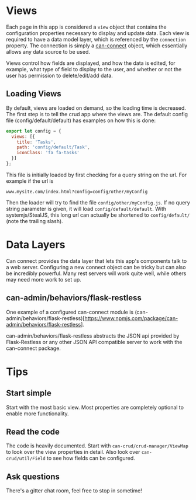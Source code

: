 <!--
@page start Getting Started
@parent crud.guides
-->

# Views

Each page in this app is considered a `view` object that contains the configuration
properties necessary to display and update data. Each view is required to have a
data model layer, which is referenced by the `connection` property. The connection
is simply a [can-connect](https://connect.canjs.com/) object, which essentially
allows any data source to be used.

Views control how fields are displayed, and how the data is edited, for example, what type of
field to display to the user, and whether or not the user has permission to delete/edit/add data.

## Loading Views

By default, views are loaded on demand, so the loading time is decreased. The first step is
to tell the crud app where the views are. The default config file (config/default/default) has
examples on how this is done:

```javascript
export let config = {
  views: [{
    title: 'Tasks',
    path: 'config/default/Task',
    iconClass: 'fa fa-tasks'
  }]
};
```

This file is initially loaded by first checking for a query string on the url. For example if the url is

```
www.mysite.com/index.html?config=config/other/myConfig
```

Then the loader will try to find the file `config/other/myConfig.js`. If no query
string parameter is given, it will load `config/default/default`. With systemjs/StealJS,
this long url can actually be shortened to `config/default/` (note the trailing slash).

# Data Layers

Can connect provides the data layer that lets this app's components talk to a web server.
Configuring a new connect object can be tricky but can also be incredibly powerful. Many
rest servers will work quite well, while others may need more work to set up.

## can-admin/behaviors/flask-restless

One example of a configured can-connect module is (can-admin/behaviors/flask-restless)[https://www.npmjs.com/package/can-admin/behaviors/flask-restless].

can-admin/behaviors/flask-restless abstracts the JSON api provided by Flask-Restless or any other
JSON API compatible server to work with the can-connect package.

# Tips

## Start simple

Start with the most basic view. Most properties are completely optional to enable
more functionality.

## Read the code

The code is heavily documented. Start with `can-crud/crud-manager/ViewMap` to
look over the view properties in detail. Also look over `can-crud/util/Field` to
see how fields can be configured.

## Ask questions

There's a gitter chat room, feel free to stop in sometime!
